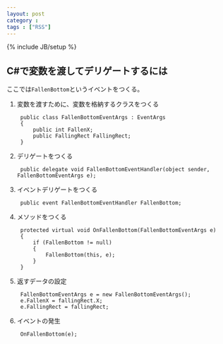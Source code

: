 ```yaml
---
layout: post
category : 
tags : ["RSS"]
---
```

{% include JB/setup %}

## C\#で変数を渡してデリゲートするには
ここでは`FallenBottom`というイベントをつくる。

1. 変数を渡すために、変数を格納するクラスをつくる

	    public class FallenBottomEventArgs : EventArgs	    {	        public int FallenX;	        public FallingRect FallingRect;	    }2. デリゲートをつくる
        public delegate void FallenBottomEventHandler(object sender, FallenBottomEventArgs e);3. イベントデリゲートをつくる            public event FallenBottomEventHandler FallenBottom;4. メソッドをつくる        protected virtual void OnFallenBottom(FallenBottomEventArgs e)        {            if (FallenBottom != null)            {                FallenBottom(this, e);            }        }5. 返すデータの設定        FallenBottomEventArgs e = new FallenBottomEventArgs();        e.FallenX = fallingRect.X;        e.FallingRect = fallingRect;6. イベントの発生

        OnFallenBottom(e);